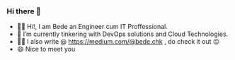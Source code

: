 ### Hi there 👋


- 👨‍💻 Hi!, I am Bede an Engineer cum IT Proffessional.
- 🌱 I’m currently tinkering with DevOps solutions and Cloud Technologies.
- ✍🏽 I also write @ https://medium.com/@bede.chk , do check it out 😉
- 😄 Nice to meet you
